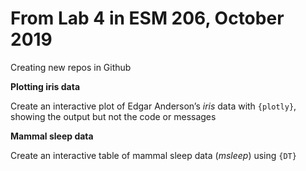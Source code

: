 # From Lab 4 in ESM 206, October 2019
Creating new repos in Github

**Plotting iris data**

Create an interactive plot of Edgar Anderson’s *iris* data with `{plotly}`, showing the output but not the code or messages

**Mammal sleep data**

Create an interactive table of mammal sleep data (*msleep*) using `{DT}`